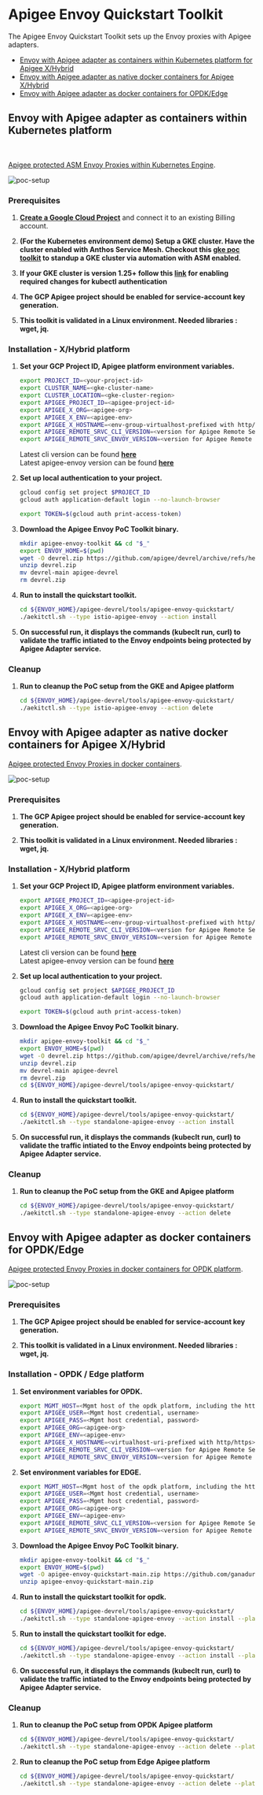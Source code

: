 # Apigee Envoy Quickstart Toolkit

The Apigee Envoy Quickstart Toolkit sets up the Envoy proxies with Apigee adapters. 

* [Envoy with Apigee adapter as containers within Kubernetes platform for Apigee X/Hybrid](#envoy-with-apigee-adapter-as-containers-within-kubernetes-platform)
* [Envoy with Apigee adapter as native docker containers for Apigee X/Hybrid](#envoy-with-apigee-adapter-as-native-docker-containers-for-apigee-xhybrid)
* [Envoy with Apigee adapter as docker containers for OPDK/Edge](#envoy-with-apigee-adapter-as-docker-containers-for-opdkedge)

## Envoy with Apigee adapter as containers within Kubernetes platform  
<br/>

[Apigee protected ASM Envoy Proxies within Kubernetes Engine](https://cloud.google.com/apigee/docs/api-platform/envoy-adapter/latest/example-hybrid).

![poc-setup](assets/istio-apigee-envoy.png)

### Prerequisites

1. **[Create a Google Cloud Project](https://cloud.google.com/resource-manager/docs/creating-managing-projects)** and connect it to an existing Billing account.

1. **(For the Kubernetes environment demo) Setup a GKE cluster. Have the cluster enabled with Anthos Service Mesh. Checkout this **[gke poc toolkit](https://github.com/GoogleCloudPlatform/gke-poc-toolkit)** to standup a GKE cluster via automation with ASM enabled.**

1. **If your GKE cluster is version 1.25+ follow this **[link](https://cloud.google.com/blog/products/containers-kubernetes/kubectl-auth-changes-in-gke)** for enabling required changes for kubectl authentication**

1. **The GCP Apigee project should be enabled for service-account key generation.**

1. **This toolkit is validated in a Linux environment. Needed libraries : wget, jq.**

### Installation - X/Hybrid platform

1. **Set your GCP Project ID, Apigee platform environment variables.** 
    ```bash
    export PROJECT_ID=<your-project-id>
    export CLUSTER_NAME=<gke-cluster-name>
    export CLUSTER_LOCATION=<gke-cluster-region>
    export APIGEE_PROJECT_ID=<apigee-project-id>
    export APIGEE_X_ORG=<apigee-org>
    export APIGEE_X_ENV=<apigee-env>
    export APIGEE_X_HOSTNAME=<env-group-virtualhost-prefixed with http/https>
    export APIGEE_REMOTE_SRVC_CLI_VERSION=<version for Apigee Remote Service cli for Envoy>
    export APIGEE_REMOTE_SRVC_ENVOY_VERSION=<version for Apigee Remote Service for Envoy>
    ```
    Latest cli version can be found **[here](https://github.com/apigee/apigee-remote-service-cli/releases/latest)**<br />
    Latest apigee-envoy version can be found **[here](https://github.com/apigee/apigee-remote-service-envoy/releases/latest)**

1. **Set up local authentication to your project.**
    ```bash
    gcloud config set project $PROJECT_ID
    gcloud auth application-default login --no-launch-browser

    export TOKEN=$(gcloud auth print-access-token)
    ```

1. **Download the Apigee Envoy PoC Toolkit binary.** 
    ```bash
    mkdir apigee-envoy-toolkit && cd "$_"
    export ENVOY_HOME=$(pwd)
    wget -O devrel.zip https://github.com/apigee/devrel/archive/refs/heads/main.zip
    unzip devrel.zip
    mv devrel-main apigee-devrel
    rm devrel.zip
    ```

1. **Run to install the quickstart toolkit.**
    ```bash
    cd ${ENVOY_HOME}/apigee-devrel/tools/apigee-envoy-quickstart/
    ./aekitctl.sh --type istio-apigee-envoy --action install
    ```

1. **On successful run, it displays the commands (kubeclt run, curl) to validate the traffic intiated to the Envoy endpoints being protected by Apigee Adapter service.**

### Cleanup
1. **Run to cleanup the PoC setup from the GKE and Apigee platform**
    ```bash
    cd ${ENVOY_HOME}/apigee-devrel/tools/apigee-envoy-quickstart/
    ./aekitctl.sh --type istio-apigee-envoy --action delete
    ```

## Envoy with Apigee adapter as native docker containers for Apigee X/Hybrid  

[Apigee protected Envoy Proxies in docker containers](https://cloud.google.com/apigee/docs/api-platform/envoy-adapter/latest/example-apigee).

![poc-setup](assets/standalone-apigee-envoy.png)

### Prerequisites  

1. **The GCP Apigee project should be enabled for service-account key generation.**

1. **This toolkit is validated in a Linux environment. Needed libraries : wget, jq.**

### Installation - X/Hybrid platform

1. **Set your GCP Project ID, Apigee platform environment variables.** 
    ```bash
    export APIGEE_PROJECT_ID=<apigee-project-id>
    export APIGEE_X_ORG=<apigee-org>
    export APIGEE_X_ENV=<apigee-env>
    export APIGEE_X_HOSTNAME=<env-group-virtualhost-prefixed with http/https>
    export APIGEE_REMOTE_SRVC_CLI_VERSION=<version for Apigee Remote Service cli for Envoy>
    export APIGEE_REMOTE_SRVC_ENVOY_VERSION=<version for Apigee Remote Service for Envoy>
    ```
    Latest cli version can be found **[here](https://github.com/apigee/apigee-remote-service-cli/releases/latest)**<br />
    Latest apigee-envoy version can be found **[here](https://github.com/apigee/apigee-remote-service-envoy/releases/latest)**

1. **Set up local authentication to your project.**
    ```bash
    gcloud config set project $APIGEE_PROJECT_ID
    gcloud auth application-default login --no-launch-browser

    export TOKEN=$(gcloud auth print-access-token)
    ```

1. **Download the Apigee Envoy PoC Toolkit binary.** 
    ```bash
    mkdir apigee-envoy-toolkit && cd "$_"
    export ENVOY_HOME=$(pwd)
    wget -O devrel.zip https://github.com/apigee/devrel/archive/refs/heads/main.zip
    unzip devrel.zip
    mv devrel-main apigee-devrel
    rm devrel.zip
    cd ${ENVOY_HOME}/apigee-devrel/tools/apigee-envoy-quickstart/
    ```

1. **Run to install the quickstart toolkit.**
    ```bash
    cd ${ENVOY_HOME}/apigee-devrel/tools/apigee-envoy-quickstart/
    ./aekitctl.sh --type standalone-apigee-envoy --action install
    ```

1. **On successful run, it displays the commands (kubeclt run, curl) to validate the traffic intiated to the Envoy endpoints being protected by Apigee Adapter service.**

### Cleanup

1. **Run to cleanup the PoC setup from the GKE and Apigee platform**
    ```bash
    cd ${ENVOY_HOME}/apigee-devrel/tools/apigee-envoy-quickstart/
    ./aekitctl.sh --type standalone-apigee-envoy --action delete
    ```

## Envoy with Apigee adapter as docker containers for OPDK/Edge  

[Apigee protected Envoy Proxies in docker containers for OPDK platform](https://docs.apigee.com/api-platform/envoy-adapter/latest/example-edge).

![poc-setup](assets/standalone-apigee-envoy-opdk-edge.png)

### Prerequisites  

1. **The GCP Apigee project should be enabled for service-account key generation.**

1. **This toolkit is validated in a Linux environment. Needed libraries : wget, jq.**
 
### Installation - OPDK / Edge platform

1. **Set environment variables for OPDK.**
    ```bash
    export MGMT_HOST=<Mgmt host of the opdk platform, including the http/https and port number>
    export APIGEE_USER=<Mgmt host credential, username>
    export APIGEE_PASS=<Mgmt host credential, password>
    export APIGEE_ORG=<apigee-org>
    export APIGEE_ENV=<apigee-env>
    export APIGEE_X_HOSTNAME=<virtualhost-uri-prefixed with http/https>
    export APIGEE_REMOTE_SRVC_CLI_VERSION=<version for Apigee Remote Service cli for Envoy>
    export APIGEE_REMOTE_SRVC_ENVOY_VERSION=<version for Apigee Remote Service for Envoy>
    ```

1. **Set environment variables for EDGE.**
    ```bash
    export MGMT_HOST=<Mgmt host of the opdk platform, including the http/https and port number>
    export APIGEE_USER=<Mgmt host credential, username>
    export APIGEE_PASS=<Mgmt host credential, password>
    export APIGEE_ORG=<apigee-org>
    export APIGEE_ENV=<apigee-env>
    export APIGEE_REMOTE_SRVC_CLI_VERSION=<version for Apigee Remote Service cli for Envoy>
    export APIGEE_REMOTE_SRVC_ENVOY_VERSION=<version for Apigee Remote Service for Envoy>
    ```

1. **Download the Apigee Envoy PoC Toolkit binary.** 
    ```bash
    mkdir apigee-envoy-toolkit && cd "$_"
    export ENVOY_HOME=$(pwd)
    wget -O apigee-envoy-quickstart-main.zip https://github.com/ganadurai/apigee-envoy-quickstart/archive/refs/heads/main.zip
    unzip apigee-envoy-quickstart-main.zip
    ```

1. **Run to install the quickstart toolkit for opdk.**
    ```bash 
    cd ${ENVOY_HOME}/apigee-devrel/tools/apigee-envoy-quickstart/
    ./aekitctl.sh --type standalone-apigee-envoy --action install --platform opdk
    ```

1. **Run to install the quickstart toolkit for edge.**
    ```bash 
    cd ${ENVOY_HOME}/apigee-devrel/tools/apigee-envoy-quickstart/
    ./aekitctl.sh --type standalone-apigee-envoy --action install --platform edge
    ```

1. **On successful run, it displays the commands (kubeclt run, curl) to validate the traffic intiated to the Envoy endpoints being protected by Apigee Adapter service.**

### Cleanup

1. **Run to cleanup the PoC setup from OPDK Apigee platform**
    ```bash
    cd ${ENVOY_HOME}/apigee-devrel/tools/apigee-envoy-quickstart/
    ./aekitctl.sh --type standalone-apigee-envoy --action delete --platform opdk
    ```

1. **Run to cleanup the PoC setup from Edge Apigee platform**
    ```bash
    cd ${ENVOY_HOME}/apigee-devrel/tools/apigee-envoy-quickstart/
    ./aekitctl.sh --type standalone-apigee-envoy --action delete --platform edge
    

